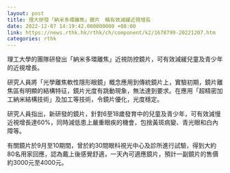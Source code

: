 ```yaml
---
layout: post
title: 理大研發「納米多環離焦」鏡片　稱有效減緩近視增長
date: 2022-12-07 14:19:42.000000000 +08:00
link: https://news.rthk.hk/rthk/ch/component/k2/1678799-20221207.htm
categories: rthk
---
```


理工大學的團隊研發出「納米多環離焦」近視防控鏡片，可有效減緩兒童及青少年的近視增長。

研究人員將「光學離焦軟性隱形眼鏡」概念應用到傳統鏡片上，實驗初期，鏡片離焦區有明顯的結構特征，鏡片光度有跳動現象，無法達到要求。在應用「超精密加工納米結構技術」及加工等技術，令鏡片優化，光度穩定。

研究人員指出，新研發的鏡片，針對6至18歲發育中的兒童及青少年，可有效減慢近視增長達60%，同時減低患上嚴重眼疾的機會，包捨黃斑病變、青光眼和白內障等。

有關鏡片於9月至10期間，曾於約30間眼科視光中心及診所進行試驗，得到大約80名用家回應，認為戴上後感覺舒適，一天內可適應鏡片，預計一副鏡片的售價約3000元至4000元。
